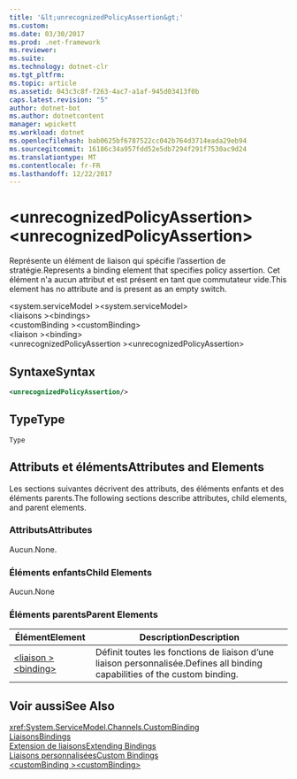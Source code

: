 ```yaml
---
title: '&lt;unrecognizedPolicyAssertion&gt;'
ms.custom: 
ms.date: 03/30/2017
ms.prod: .net-framework
ms.reviewer: 
ms.suite: 
ms.technology: dotnet-clr
ms.tgt_pltfrm: 
ms.topic: article
ms.assetid: 043c3c8f-f263-4ac7-a1af-945d03413f0b
caps.latest.revision: "5"
author: dotnet-bot
ms.author: dotnetcontent
manager: wpickett
ms.workload: dotnet
ms.openlocfilehash: bab0625bf6787522cc042b764d3714eada29eb94
ms.sourcegitcommit: 16186c34a957fdd52e5db7294f291f7530ac9d24
ms.translationtype: MT
ms.contentlocale: fr-FR
ms.lasthandoff: 12/22/2017
---
```

# <a name="ltunrecognizedpolicyassertiongt"></a><span data-ttu-id="69744-102">&lt;unrecognizedPolicyAssertion&gt;</span><span class="sxs-lookup"><span data-stu-id="69744-102">&lt;unrecognizedPolicyAssertion&gt;</span></span>
<span data-ttu-id="69744-103">Représente un élément de liaison qui spécifie l’assertion de stratégie.</span><span class="sxs-lookup"><span data-stu-id="69744-103">Represents a binding element that specifies policy assertion.</span></span> <span data-ttu-id="69744-104">Cet élément n'a aucun attribut et est présent en tant que commutateur vide.</span><span class="sxs-lookup"><span data-stu-id="69744-104">This element has no attribute and is present as an empty switch.</span></span>  
  
 <span data-ttu-id="69744-105">\<system.serviceModel ></span><span class="sxs-lookup"><span data-stu-id="69744-105">\<system.serviceModel></span></span>  
<span data-ttu-id="69744-106">\<liaisons ></span><span class="sxs-lookup"><span data-stu-id="69744-106">\<bindings></span></span>  
<span data-ttu-id="69744-107">\<customBinding ></span><span class="sxs-lookup"><span data-stu-id="69744-107">\<customBinding></span></span>  
<span data-ttu-id="69744-108">\<liaison ></span><span class="sxs-lookup"><span data-stu-id="69744-108">\<binding></span></span>  
<span data-ttu-id="69744-109">\<unrecognizedPolicyAssertion ></span><span class="sxs-lookup"><span data-stu-id="69744-109">\<unrecognizedPolicyAssertion></span></span>  
  
## <a name="syntax"></a><span data-ttu-id="69744-110">Syntaxe</span><span class="sxs-lookup"><span data-stu-id="69744-110">Syntax</span></span>  
  
```xml  
<unrecognizedPolicyAssertion/>  
```  
  
## <a name="type"></a><span data-ttu-id="69744-111">Type</span><span class="sxs-lookup"><span data-stu-id="69744-111">Type</span></span>  
 `Type`  
  
## <a name="attributes-and-elements"></a><span data-ttu-id="69744-112">Attributs et éléments</span><span class="sxs-lookup"><span data-stu-id="69744-112">Attributes and Elements</span></span>  
 <span data-ttu-id="69744-113">Les sections suivantes décrivent des attributs, des éléments enfants et des éléments parents.</span><span class="sxs-lookup"><span data-stu-id="69744-113">The following sections describe attributes, child elements, and parent elements.</span></span>  
  
### <a name="attributes"></a><span data-ttu-id="69744-114">Attributs</span><span class="sxs-lookup"><span data-stu-id="69744-114">Attributes</span></span>  
 <span data-ttu-id="69744-115">Aucun.</span><span class="sxs-lookup"><span data-stu-id="69744-115">None.</span></span>  
  
### <a name="child-elements"></a><span data-ttu-id="69744-116">Éléments enfants</span><span class="sxs-lookup"><span data-stu-id="69744-116">Child Elements</span></span>  
 <span data-ttu-id="69744-117">Aucun.</span><span class="sxs-lookup"><span data-stu-id="69744-117">None</span></span>  
  
### <a name="parent-elements"></a><span data-ttu-id="69744-118">Éléments parents</span><span class="sxs-lookup"><span data-stu-id="69744-118">Parent Elements</span></span>  
  
|<span data-ttu-id="69744-119">Élément</span><span class="sxs-lookup"><span data-stu-id="69744-119">Element</span></span>|<span data-ttu-id="69744-120">Description</span><span class="sxs-lookup"><span data-stu-id="69744-120">Description</span></span>|  
|-------------|-----------------|  
|[<span data-ttu-id="69744-121">\<liaison ></span><span class="sxs-lookup"><span data-stu-id="69744-121">\<binding></span></span>](../../../../../docs/framework/misc/binding.md)|<span data-ttu-id="69744-122">Définit toutes les fonctions de liaison d’une liaison personnalisée.</span><span class="sxs-lookup"><span data-stu-id="69744-122">Defines all binding capabilities of the custom binding.</span></span>|  
  
## <a name="see-also"></a><span data-ttu-id="69744-123">Voir aussi</span><span class="sxs-lookup"><span data-stu-id="69744-123">See Also</span></span>  
 <xref:System.ServiceModel.Channels.CustomBinding>  
 [<span data-ttu-id="69744-124">Liaisons</span><span class="sxs-lookup"><span data-stu-id="69744-124">Bindings</span></span>](../../../../../docs/framework/wcf/bindings.md)  
 [<span data-ttu-id="69744-125">Extension de liaisons</span><span class="sxs-lookup"><span data-stu-id="69744-125">Extending Bindings</span></span>](../../../../../docs/framework/wcf/extending/extending-bindings.md)  
 [<span data-ttu-id="69744-126">Liaisons personnalisées</span><span class="sxs-lookup"><span data-stu-id="69744-126">Custom Bindings</span></span>](../../../../../docs/framework/wcf/extending/custom-bindings.md)  
 [<span data-ttu-id="69744-127">\<customBinding ></span><span class="sxs-lookup"><span data-stu-id="69744-127">\<customBinding></span></span>](../../../../../docs/framework/configure-apps/file-schema/wcf/custombinding.md)
